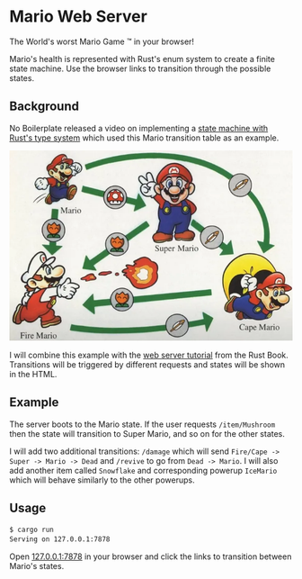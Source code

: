 # Mario Web Server

The World's worst Mario Game :tm: in your browser!

Mario's health is represented with Rust's enum system to create a finite state machine. Use the browser links to transition through the possible states.

## Background

No Boilerplate released a video on implementing a [state machine with Rust's type system](https://www.youtube.com/watch?v=z-0-bbc80JM) which used this Mario transition table as an example.

![Mario Transition Table](mario.png)

I will combine this example with the [web server tutorial](https://doc.rust-lang.org/book/ch20-00-final-project-a-web-server.html) from the Rust Book. Transitions will be triggered by different requests and states will be shown in the HTML.

## Example

The server boots to the Mario state. If the user requests `/item/Mushroom` then the state will transition to Super Mario, and so on for the other states.

I will add two additional transitions: `/damage` which will send `Fire/Cape -> Super -> Mario -> Dead` and `/revive` to go from `Dead -> Mario`. I will also add another item called `Snowflake` and corresponding powerup `IceMario` which will behave similarly to the other powerups.

## Usage

```bash
$ cargo run
Serving on 127.0.0.1:7878
```

Open [127.0.0.1:7878](http://127.0.0.1:7878) in your browser and click the links to transition between Mario's states.
